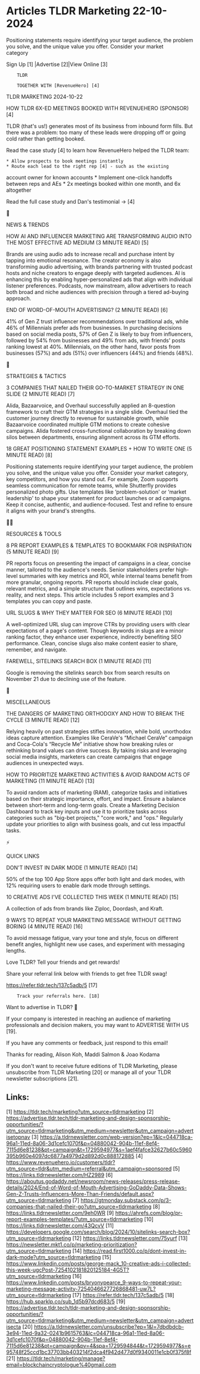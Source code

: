 # Articles TLDR Marketing 22-10-2024

Positioning statements require identifying your target audience, the
problem you solve, and the unique value you offer. Consider your
market
category ‌ ‌ ‌ ‌ ‌ ‌ ‌ ‌ ‌ ‌ ‌ ‌ ‌ ‌ ‌ ‌ ‌ ‌ ‌ ‌ ‌ ‌ ‌ ‌ ‌ ‌  ‌ ‌ ‌ ‌ ‌ ‌ ‌ ‌ ‌ ‌ ‌ ‌ ‌ ‌ ‌ ‌ ‌ ‌ ‌ ‌ ‌ ‌ ‌ ‌ ‌ ‌ 


 Sign Up [1] |Advertise [2]|View Online [3] 

		TLDR

		TOGETHER WITH [RevenueHero] [4]

TLDR MARKETING 2024-10-22

 HOW TLDR 6X-ED MEETINGS BOOKED WITH REVENUEHERO (SPONSOR) [4] 

 TLDR (that's us!) generates most of its business from inbound form
fills. But there was a problem: too many of these leads were dropping
off or going cold rather than getting booked.

Read the case study [4] to learn how RevenueHero helped the TLDR team:

 	* Allow prospects to book meetings instantly
 	* Route each lead to the right rep [4] - such as the existing
account owner for known accounts
 	* Implement one-click handoffs between reps and AEs
 	* 2x meetings booked within one month, and 6x altogether

Read the full case study and Dan's testimonial → [4]

📱 

NEWS & TRENDS

 HOW AI AND INFLUENCER MARKETING ARE TRANSFORMING AUDIO INTO THE MOST
EFFECTIVE AD MEDIUM (3 MINUTE READ) [5] 

 Brands are using audio ads to increase recall and purchase intent by
tapping into emotional resonance. The creator economy is also
transforming audio advertising, with brands partnering with trusted
podcast hosts and niche creators to engage deeply with targeted
audiences. AI is enhancing this by enabling hyper-personalized ads
that align with individual listener preferences. Podcasts, now
mainstream, allow advertisers to reach both broad and niche audiences
with precision through a tiered ad-buying approach. 

 END OF WORD-OF-MOUTH ADVERTISING? (2 MINUTE READ) [6] 

 41% of Gen Z trust influencer recommendations over traditional ads,
while 46% of Millennials prefer ads from businesses. In purchasing
decisions based on social media posts, 57% of Gen Z is likely to buy
from influencers, followed by 54% from businesses and 49% from ads,
with friends' posts ranking lowest at 40%. Millennials, on the other
hand, favor posts from businesses (57%) and ads (51%) over influencers
(44%) and friends (48%). 

🚀 

STRATEGIES & TACTICS

 3 COMPANIES THAT NAILED THEIR GO-TO-MARKET STRATEGY IN ONE SLIDE (2
MINUTE READ) [7] 

 Alida, Bazaarvoice, and Overhaul successfully applied an 8-question
framework to craft their GTM strategies in a single slide. Overhaul
tied the customer journey directly to revenue for sustainable growth,
while Bazaarvoice coordinated multiple GTM motions to create cohesive
campaigns. Alida fostered cross-functional collaboration by breaking
down silos between departments, ensuring alignment across its GTM
efforts. 

 18 GREAT POSITIONING STATEMENT EXAMPLES + HOW TO WRITE ONE (5 MINUTE
READ) [8] 

 Positioning statements require identifying your target audience, the
problem you solve, and the unique value you offer. Consider your
market category, key competitors, and how you stand out. For example,
Zoom supports seamless communication for remote teams, while
Shutterfly provides personalized photo gifts. Use templates like
‘problem-solution' or ‘market leadership' to shape your statement
for product launches or ad campaigns. Keep it concise, authentic, and
audience-focused. Test and refine to ensure it aligns with your
brand's strengths. 

🧑‍💻 

RESOURCES & TOOLS

 8 PR REPORT EXAMPLES & TEMPLATES TO BOOKMARK FOR INSPIRATION (5
MINUTE READ) [9] 

 PR reports focus on presenting the impact of campaigns in a clear,
concise manner, tailored to the audience's needs. Senior stakeholders
prefer high-level summaries with key metrics and ROI, while internal
teams benefit from more granular, ongoing reports. PR reports should
include clear goals, relevant metrics, and a simple structure that
outlines wins, expectations vs. reality, and next steps. This article
includes 5 report examples and 3 templates you can copy and paste. 

 URL SLUGS & WHY THEY MATTER FOR SEO (6 MINUTE READ) [10] 

 A well-optimized URL slug can improve CTRs by providing users with
clear expectations of a page's content. Though keywords in slugs are a
minor ranking factor, they enhance user experience, indirectly
benefiting SEO performance. Clean, concise slugs also make content
easier to share, remember, and navigate. 

 FAREWELL, SITELINKS SEARCH BOX (1 MINUTE READ) [11] 

 Google is removing the sitelinks search box from search results on
November 21 due to declining use of the feature. 

🎁 

MISCELLANEOUS

 THE DANGERS OF MARKETING ORTHODOXY AND HOW TO BREAK THE CYCLE (3
MINUTE READ) [12] 

 Relying heavily on past strategies stifles innovation, while bold,
unorthodox ideas capture attention. Examples like CeraVe's “Michael
CeraVe” campaign and Coca-Cola's “Recycle Me” initiative show
how breaking rules or rethinking brand values can drive success. By
taking risks and leveraging social media insights, marketers can
create campaigns that engage audiences in unexpected ways. 

 HOW TO PRIORITIZE MARKETING ACTIVITIES & AVOID RANDOM ACTS OF
MARKETING (11 MINUTE READ) [13] 

 To avoid random acts of marketing (RAM), categorize tasks and
initiatives based on their strategic importance, effort, and impact.
Ensure a balance between short-term and long-term goals. Create a
Marketing Decision Dashboard to track key inputs and use it to
prioritize tasks across categories such as "big-bet projects," "core
work," and "ops." Regularly update your priorities to align with
business goals, and cut less impactful tasks. 

⚡ 

QUICK LINKS

 DON'T INVEST IN DARK MODE (1 MINUTE READ) [14] 

 50% of the top 100 App Store apps offer both light and dark modes,
with 12% requiring users to enable dark mode through settings. 

 10 CREATIVE ADS I'VE COLLECTED THIS WEEK (1 MINUTE READ) [15] 

 A collection of ads from brands like Ziploc, Doordash, and Kraft. 

 9 WAYS TO REPEAT YOUR MARKETING MESSAGE WITHOUT GETTING BORING (4
MINUTE READ) [16] 

 To avoid message fatigue, vary your tone and style, focus on
different benefit angles, highlight new use cases, and experiment with
messaging lengths. 

Love TLDR? Tell your friends and get rewards!

 Share your referral link below with friends to get free TLDR swag! 

 https://refer.tldr.tech/137c5adb/5 [17] 

		Track your referrals here. [18]

Want to advertise in TLDR? 📰

 If your company is interested in reaching an audience of marketing
professionals and decision makers, you may want to ADVERTISE WITH US
[19]. 

 If you have any comments or feedback, just respond to this email! 

Thanks for reading, 
Alison Koh, Maddi Salmon & Joao Kodama 

If you don't want to receive future editions of TLDR Marketing, please
unsubscribe from TLDR Marketing [20] or manage all of your TLDR
newsletter subscriptions [21]. 

 

Links:
------
[1] https://tldr.tech/marketing?utm_source=tldrmarketing
[2] https://advertise.tldr.tech/tldr-marketing-and-design-sponsorship-opportunities/?utm_source=tldrmarketing&utm_medium=newsletter&utm_campaign=advertisetopnav
[3] https://a.tldrnewsletter.com/web-version?ep=1&lc=044718ca-96a1-11ed-8a06-3d1cefc1070f&p=04880042-904b-11ef-8ef4-7115d6e81238&pt=campaign&t=1729594977&s=1aef4fafce32627b60c5960395b960e4097dc6877a4979d2d892d0c888172885
[4] https://www.revenuehero.io/customers/tldr?utm_source=tldr&utm_medium=referral&utm_campaign=sponsored
[5] https://links.tldrnewsletter.com/HZ2989
[6] https://aboutus.godaddy.net/newsroom/news-releases/press-release-details/2024/End-of-Word-of-Mouth-Advertising-GoDaddy-Data-Shows-Gen-Z-Trusts-Influencers-More-Than-Friends/default.aspx?utm_source=tldrmarketing
[7] https://gtmonday.substack.com/p/3-companies-that-nailed-their-go?utm_source=tldrmarketing
[8] https://links.tldrnewsletter.com/9eh0WR
[9] https://ahrefs.com/blog/pr-report-examples-templates/?utm_source=tldrmarketing
[10] https://links.tldrnewsletter.com/43QcvV
[11] https://developers.google.com/search/blog/2024/10/sitelinks-search-box?utm_source=tldrmarketing
[12] https://links.tldrnewsletter.com/75yurf
[13] https://newsletter.mkt1.co/p/marketing-prioritization?utm_source=tldrmarketing
[14] https://read.first1000.co/p/dont-invest-in-dark-mode?utm_source=tldrmarketing
[15] https://www.linkedin.com/posts/george-mack_10-creative-ads-i-collected-this-week-ugcPost-7254102181820125184-4G5T?utm_source=tldrmarketing
[16] https://www.linkedin.com/posts/bryonypearce_9-ways-to-repeat-your-marketing-message-activity-7254046627726868481-uw7L?utm_source=tldrmarketing
[17] https://refer.tldr.tech/137c5adb/5
[18] https://hub.sparklp.co/sub_1d5b97dcd683/5
[19] https://advertise.tldr.tech/tldr-marketing-and-design-sponsorship-opportunities/?utm_source=tldrmarketing&utm_medium=newsletter&utm_campaign=advertisecta
[20] https://a.tldrnewsletter.com/unsubscribe?ep=1&l=7dbdbdcb-3e94-11ed-9a32-0241b9615763&lc=044718ca-96a1-11ed-8a06-3d1cefc1070f&p=04880042-904b-11ef-8ef4-7115d6e81238&pt=campaign&pv=4&spa=1729594844&t=1729594977&s=e95748f25ccd1bc37703bb403214f2dca4f942d477d0f9340011e1cb0f375f8f
[21] https://tldr.tech/marketing/manage?email=blockchaincryptologue%40gmail.com